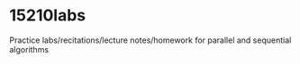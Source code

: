 # 15210labs
Practice labs/recitations/lecture notes/homework for parallel and sequential algorithms 
